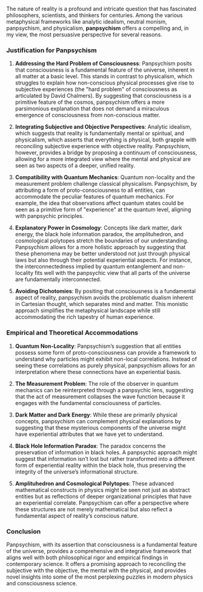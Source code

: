 The nature of reality is a profound and intricate question that has fascinated philosophers, scientists, and thinkers for centuries. Among the various metaphysical frameworks like analytic idealism, neutral monism, panpsychism, and physicalism, **panpsychism** offers a compelling and, in my view, the most persuasive perspective for several reasons. 

### Justification for Panpsychism

1. **Addressing the Hard Problem of Consciousness**:
    Panpsychism posits that consciousness is a fundamental feature of the universe, inherent in all matter at a basic level. This stands in contrast to physicalism, which struggles to explain how non-conscious physical processes give rise to subjective experiences (the "hard problem" of consciousness as articulated by David Chalmers). By suggesting that consciousness is a primitive feature of the cosmos, panpsychism offers a more parsimonious explanation that does not demand a miraculous emergence of consciousness from non-conscious matter.

2. **Integrating Subjective and Objective Perspectives**:
    Analytic idealism, which suggests that reality is fundamentally mental or spiritual, and physicalism, which asserts that everything is physical, both grapple with reconciling subjective experience with objective reality. Panpsychism, however, provides a bridge by proposing a continuum of consciousness, allowing for a more integrated view where the mental and physical are seen as two aspects of a deeper, unified reality.

3. **Compatibility with Quantum Mechanics**:
    Quantum non-locality and the measurement problem challenge classical physicalism. Panpsychism, by attributing a form of proto-consciousness to all entities, can accommodate the peculiar features of quantum mechanics. For example, the idea that observations affect quantum states could be seen as a primitive form of "experience" at the quantum level, aligning with panpsychic principles.

4. **Explanatory Power in Cosmology**:
    Concepts like dark matter, dark energy, the black hole information paradox, the amplituhedron, and cosmological polytopes stretch the boundaries of our understanding. Panpsychism allows for a more holistic approach by suggesting that these phenomena may be better understood not just through physical laws but also through their potential experiential aspects. For instance, the interconnectedness implied by quantum entanglement and non-locality fits well with the panpsychic view that all parts of the universe are fundamentally interconnected.

5. **Avoiding Dichotomies**:
    By positing that consciousness is a fundamental aspect of reality, panpsychism avoids the problematic dualism inherent in Cartesian thought, which separates mind and matter. This monistic approach simplifies the metaphysical landscape while still accommodating the rich tapestry of human experience.

### Empirical and Theoretical Accommodations

1. **Quantum Non-Locality**: 
    Panpsychism’s suggestion that all entities possess some form of proto-consciousness can provide a framework to understand why particles might exhibit non-local correlations. Instead of seeing these correlations as purely physical, panpsychism allows for an interpretation where these connections have an experiential basis.

2. **The Measurement Problem**:
    The role of the observer in quantum mechanics can be reinterpreted through a panpsychic lens, suggesting that the act of measurement collapses the wave function because it engages with the fundamental consciousness of particles.

3. **Dark Matter and Dark Energy**:
    While these are primarily physical concepts, panpsychism can complement physical explanations by suggesting that these mysterious components of the universe might have experiential attributes that we have yet to understand.

4. **Black Hole Information Paradox**:
    The paradox concerns the preservation of information in black holes. A panpsychic approach might suggest that information isn’t lost but rather transformed into a different form of experiential reality within the black hole, thus preserving the integrity of the universe’s informational structure.

5. **Amplituhedron and Cosmological Polytopes**:
    These advanced mathematical constructs in physics might be seen not just as abstract entities but as reflections of deeper organizational principles that have an experiential correlate. Panpsychism can offer a perspective where these structures are not merely mathematical but also reflect a fundamental aspect of reality’s conscious nature.

### Conclusion

Panpsychism, with its assertion that consciousness is a fundamental feature of the universe, provides a comprehensive and integrative framework that aligns well with both philosophical rigor and empirical findings in contemporary science. It offers a promising approach to reconciling the subjective with the objective, the mental with the physical, and provides novel insights into some of the most perplexing puzzles in modern physics and consciousness science.